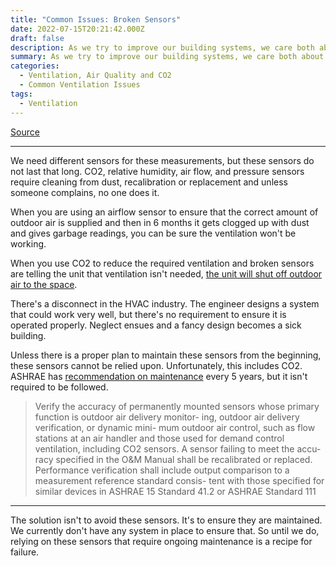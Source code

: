 ```yaml
---
title: "Common Issues: Broken Sensors"
date: 2022-07-15T20:21:42.000Z
draft: false
description: As we try to improve our building systems, we care both about health and energy consumption. We want to minimize any energy waste and provide exactly what's required. Doing that requires very careful measurements sometimes.
summary: As we try to improve our building systems, we care both about health and energy consumption. We want to minimize any energy waste and provide exactly what's required. Doing that requires very careful measurements sometimes.
categories:
  - Ventilation, Air Quality and CO2
  - Common Ventilation Issues
tags:
  - Ventilation
---
```

[Source](https://twitter.com/joeyfox85/status/1548040127695400961)

---

We need different sensors for these measurements, but these sensors do not last that long. CO2, relative humidity, air flow, and pressure sensors require cleaning from dust, recalibration or replacement and unless someone complains, no one does it.

When you are using an airflow sensor to ensure that the correct amount of outdoor air is supplied and then in 6 months it gets clogged up with dust and gives garbage readings, you can be sure the ventilation won't be working.

When you use CO2 to reduce the required ventilation and broken sensors are telling the unit that ventilation isn't needed, [the unit will shut off outdoor air to the space](https://twitter.com/jasmith_yorku/status/1540067767776428033).

There's a disconnect in the HVAC industry. The engineer designs a system that could work very well, but there's no requirement to ensure it is operated properly. Neglect ensues and a fancy design becomes a sick building.

Unless there is a proper plan to maintain these sensors from the beginning, these sensors cannot be relied upon. Unfortunately, this includes CO2. ASHRAE has [recommendation on maintenance](https://www.ashrae.org/File%20Library/Technical%20Resources/Standards%20and%20Guidelines/Standards%20Addenda/62.1-2016/62_1_2016_al_20190826.pdf) every 5 years, but it isn't required to be followed.

>Verify the accuracy of permanently mounted sensors whose primary function is outdoor air delivery monitor- ing, outdoor air delivery verification, or dynamic mini- mum outdoor air control, such as flow stations at an air handler and those used for demand control ventilation, including CO2 sensors. A sensor failing to meet the accu- racy specified in the O&M Manual shall be recalibrated or replaced. Performance verification shall include output comparison to a measurement reference standard consis- tent with those specified for similar devices in ASHRAE
15 Standard 41.2 or ASHRAE Standard 111

---

The solution isn't to avoid these sensors. It's to ensure they are maintained. We currently don't have any system in place to ensure that. So until we do, relying on these sensors that require ongoing maintenance is a recipe for failure.
